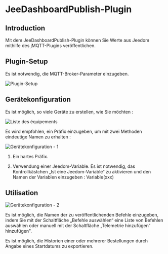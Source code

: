 # JeeDashboardPublish-Plugin

## Introduction

Mit dem JeeDashboardPublish-Plugin können Sie Werte aus Jeedom mithilfe des jMQTT-Plugins veröffentlichen.

## Plugin-Setup

Es ist notwendig, die MQTT-Broker-Parameter einzugeben.

![Plugin-Setup](../images/configuration_plugin.png)

## Gerätekonfiguration

Es ist möglich, so viele Geräte zu erstellen, wie Sie möchten : 

![Liste des équipements](../images/liste_equipement.png)

Es wird empfohlen, ein Präfix einzugeben, um mit zwei Methoden eindeutige Namen zu erhalten :

![Gerätekonfiguration - 1](../images/configuration_equipement_1.png)

1. Ein hartes Präfix.

2. Verwendung einer Jeedom-Variable. Es ist notwendig, das Kontrollkästchen „Ist eine Jeedom-Variable“ zu aktivieren und den Namen der Variablen einzugeben : Variable(xxx)

## Utilisation

![Gerätekonfiguration - 2](../images/configuration_equipement_2.png)

Es ist möglich, die Namen der zu veröffentlichenden Befehle einzugeben, indem Sie mit der Schaltfläche „Befehle auswählen“ eine Liste von Befehlen auswählen oder manuell mit der Schaltfläche „Telemetrie hinzufügen“ hinzufügen".

Es ist möglich, die Historien einer oder mehrerer Bestellungen durch Angabe eines Startdatums zu exportieren.

